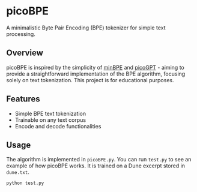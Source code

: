 # picoBPE

A minimalistic Byte Pair Encoding (BPE) tokenizer for simple text processing.

## Overview

picoBPE is inspired by the simplicity of [minBPE](https://github.com/karpathy/minbpe/) and [picoGPT](https://github.com/jaymody/picogpt/) - aiming to provide a straightforward implementation of the BPE algorithm, focusing solely on text tokenization. This project is for educational purposes.

## Features

- Simple BPE text tokenization
- Trainable on any text corpus
- Encode and decode functionalities

## Usage

The algorithm is implemented in `picoBPE.py`. You can run `test.py` to see an example of how picoBPE works. It is trained on a Dune excerpt stored in `dune.txt`.

```python
python test.py
```